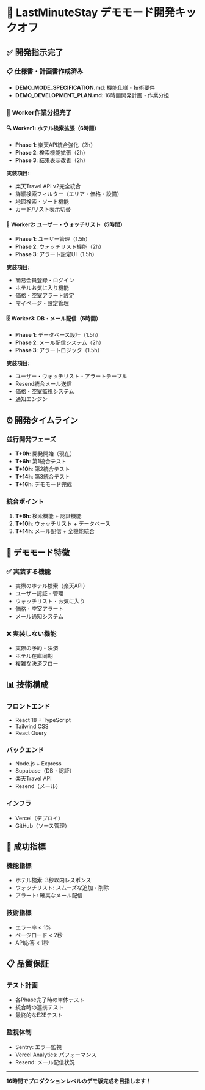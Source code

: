 # 🚀 LastMinuteStay デモモード開発キックオフ

## ✅ 開発指示完了

### 📋 仕様書・計画書作成済み
- **DEMO_MODE_SPECIFICATION.md**: 機能仕様・技術要件
- **DEMO_DEVELOPMENT_PLAN.md**: 16時間開発計画・作業分担

### 👥 Worker作業分担完了

#### 🔍 Worker1: ホテル検索拡張（6時間）
- **Phase 1**: 楽天API統合強化（2h）
- **Phase 2**: 検索機能拡張（2h）
- **Phase 3**: 結果表示改善（2h）

**実装項目**:
- 楽天Travel API v2完全統合
- 詳細検索フィルター（エリア・価格・設備）
- 地図検索・ソート機能
- カード/リスト表示切替

#### 👤 Worker2: ユーザー・ウォッチリスト（5時間）
- **Phase 1**: ユーザー管理（1.5h）
- **Phase 2**: ウォッチリスト機能（2h）
- **Phase 3**: アラート設定UI（1.5h）

**実装項目**:
- 簡易会員登録・ログイン
- ホテルお気に入り機能
- 価格・空室アラート設定
- マイページ・設定管理

#### 🗄️ Worker3: DB・メール配信（5時間）
- **Phase 1**: データベース設計（1.5h）
- **Phase 2**: メール配信システム（2h）
- **Phase 3**: アラートロジック（1.5h）

**実装項目**:
- ユーザー・ウォッチリスト・アラートテーブル
- Resend統合メール送信
- 価格・空室監視システム
- 通知エンジン

## ⏰ 開発タイムライン

### 並行開発フェーズ
- **T+0h**: 開発開始（現在）
- **T+6h**: 第1統合テスト
- **T+10h**: 第2統合テスト
- **T+14h**: 第3統合テスト
- **T+16h**: デモモード完成

### 統合ポイント
1. **T+6h**: 検索機能 + 認証機能
2. **T+10h**: ウォッチリスト + データベース
3. **T+14h**: メール配信 + 全機能統合

## 🎯 デモモード特徴

### ✅ 実装する機能
- 実際のホテル検索（楽天API）
- ユーザー認証・管理
- ウォッチリスト・お気に入り
- 価格・空室アラート
- メール通知システム

### ❌ 実装しない機能
- 実際の予約・決済
- ホテル在庫同期
- 複雑な決済フロー

## 📊 技術構成

### フロントエンド
- React 18 + TypeScript
- Tailwind CSS
- React Query

### バックエンド  
- Node.js + Express
- Supabase（DB・認証）
- 楽天Travel API
- Resend（メール）

### インフラ
- Vercel（デプロイ）
- GitHub（ソース管理）

## 🎯 成功指標

### 機能指標
- ホテル検索: 3秒以内レスポンス
- ウォッチリスト: スムーズな追加・削除
- アラート: 確実なメール配信

### 技術指標
- エラー率 < 1%
- ページロード < 2秒
- API応答 < 1秒

## 📋 品質保証

### テスト計画
- 各Phase完了時の単体テスト
- 統合時の連携テスト
- 最終的なE2Eテスト

### 監視体制
- Sentry: エラー監視
- Vercel Analytics: パフォーマンス
- Resend: メール配信状況

---
**16時間でプロダクションレベルのデモ版完成を目指します！**